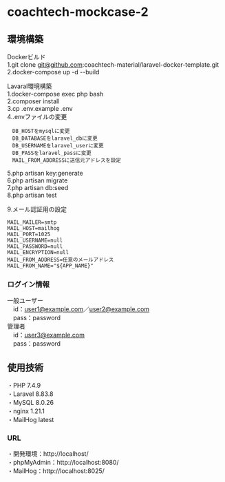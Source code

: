 # coachtech-mockcase-2
## 環境構築
Dockerビルド  
1.git clone git@github.com:coachtech-material/laravel-docker-template.git  
2.docker-compose up -d --build  

Lavaral環境構築  
1.docker-compose exec php bash  
2.composer install  
3.cp .env.example .env  
4..envファイルの変更  
```
　DB_HOSTをmysqlに変更  
　DB_DATABASEをlaravel_dbに変更  
　DB_USERNAMEをlaravel_userに変更  
　DB_PASSをlaravel_passに変更  
　MAIL_FROM_ADDRESSに送信元アドレスを設定  
```
5.php artisan key:generate  
6.php artisan migrate  
7.php artisan db:seed  
8.php artisan test  

9.メール認証用の設定
```
MAIL_MAILER=smtp
MAIL_HOST=mailhog
MAIL_PORT=1025
MAIL_USERNAME=null
MAIL_PASSWORD=null
MAIL_ENCRYPTION=null
MAIL_FROM_ADDRESS=任意のメールアドレス
MAIL_FROM_NAME="${APP_NAME}"
```

### ログイン情報  
一般ユーザー  
　id：user1@example.com／user2@example.com  
　pass：password  
管理者  
　id：user3@example.com  
　pass：password  

## 使用技術
・PHP 7.4.9  
・Laravel 8.83.8  
・MySQL 8.0.26  
・nginx 1.21.1  
・MailHog latest  

### URL
・開発環境：http://localhost/  
・phpMyAdmin：http://localhost:8080/  
・MailHog：http://localhost:8025/
